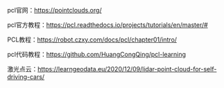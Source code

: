 
pcl官网：https://pointclouds.org/

pcl官方教程：https://pcl.readthedocs.io/projects/tutorials/en/master/#

PCL教程：https://robot.czxy.com/docs/pcl/chapter01/intro/

pcl代码教程：https://github.com/HuangCongQing/pcl-learning

激光点云：https://learngeodata.eu/2020/12/09/lidar-point-cloud-for-self-driving-cars/
